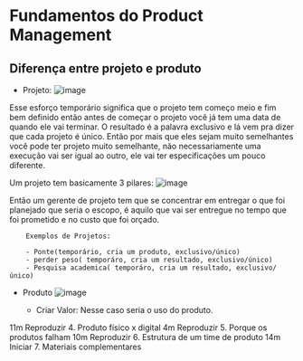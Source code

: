 # Fundamentos do Product Management

##  Diferença entre projeto e produto

- Projeto: 
![image](https://user-images.githubusercontent.com/52088444/234339304-773c80f9-2354-4d3b-be71-9f5ab3ce2aee.png)

Esse esforço temporário significa que o projeto tem começo meio e fim bem definido então antes de começar o projeto você já tem uma data de quando ele vai terminar.
O resultado é a palavra exclusivo e lá vem pra dizer que cada projeto é único. Então por mais que eles sejam muito semelhantes você pode ter projeto muito semelhante, não necessariamente uma execução vai ser igual ao outro, ele vai ter especificações um pouco diferente.

Um projeto tem basicamente 3 pilares:
![image](https://user-images.githubusercontent.com/52088444/234339957-0725f083-1cca-4c13-ab4e-867cc3efafdd.png)

Então um gerente de projeto tem que se concentrar em entregar o que foi planejado que seria o escopo, é aquilo que vai ser entregue no tempo que foi prometido e no custo que foi orçado.

        Exemplos de Projetos:

        - Ponte(temporário, cria um produto, exclusivo/único)
        - perder peso( temporáro, cria um resultado, exclusivo/único)
        - Pesquisa academica( temporáro, cria um resultado, exclusivo/único)


- Produto
![image](https://user-images.githubusercontent.com/52088444/234340826-088b8bf4-09bf-4060-81e8-71c2a0e5efb1.png)

    - Criar Valor: Nesse caso seria o uso do produto.



11m
Reproduzir
4. Produto físico x digital
4m
Reproduzir
5. Porque os produtos falham
10m
Reproduzir
6. Estrutura de um time de produto
14m
Iniciar
7. Materiais complementares
